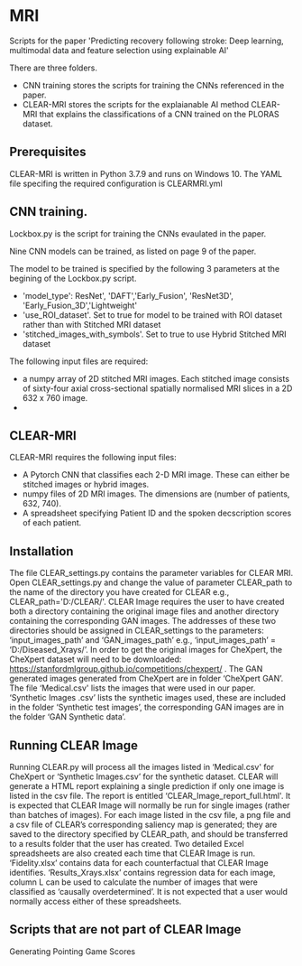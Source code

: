 # MRI
Scripts for the paper 'Predicting recovery following stroke: Deep learning, multimodal data and feature selection using explainable AI'

There are three folders. 

* CNN training stores the scripts for training the CNNs referenced in the paper.
* CLEAR-MRI stores the scripts for the explaianable AI method CLEAR-MRI that explains the classifications of a CNN trained on the PLORAS dataset. 


## Prerequisites 
CLEAR-MRI is written in Python 3.7.9 and runs on Windows 10. The YAML file specifing the required configuration is CLEARMRI.yml

## CNN training.

Lockbox.py is the script for training the CNNs evaulated in the paper.

Nine CNN models can be trained, as listed on page 9 of the paper.

The model to be trained is specified by the following 3 parameters at the begining of the Lockbox.py script.
* 'model_type': ResNet', 'DAFT','Early_Fusion', 'ResNet3D', 'Early_Fusion_3D','Lightweight'
* 'use_ROI_dataset'. Set to true for model to be trained with ROI dataset rather than with Stitched MRI dataset
* 'stitched_images_with_symbols'. Set to true to use Hybrid Stitched MRI dataset

The following input files are required:

*  a numpy array of 2D stitched MRI images.  Each stitched image consists of sixty-four axial cross-sectional spatially normalised MRI slices in a 2D 632 x 760 image.
* 

## CLEAR-MRI
CLEAR-MRI requires the following input files:
* A Pytorch CNN that classifies each 2-D MRI image. These can either be stitched images or hybrid images.
*  numpy files of 2D MRI images.  The dimensions are (number of patients, 632, 740).
*  A spreadsheet specifying Patient ID and the spoken decscription scores of each patient.


## Installation 
The file CLEAR_settings.py contains the parameter variables for CLEAR MRI. Open CLEAR_settings.py and change the value of parameter CLEAR_path to the name of the directory you have created for CLEAR e.g., CLEAR_path='D:/CLEAR/'. CLEAR Image requires the user to have created both a directory containing the original image files and another directory containing the corresponding GAN images. The addresses of these two directories should be assigned in CLEAR_settings to the parameters: ‘input_images_path’ and ‘GAN_images_path’ e.g., ‘input_images_path’ = ‘D:/Diseased_Xrays/’. In order to get the original images for CheXpert, the CheXpert dataset will need to be downloaded: https://stanfordmlgroup.github.io/competitions/chexpert/ . The GAN generated images generated from CheXpert are in folder ‘CheXpert GAN’. The file ‘Medical.csv' lists the images that were used in our paper. ‘Synthetic Images .csv’ lists the synthetic images used, these are included in the folder ‘Synthetic test images’, the corresponding GAN images are in the folder ‘GAN Synthetic data’. 

## Running CLEAR Image 
Running CLEAR.py will process all the images listed in ‘Medical.csv' for CheXpert or ‘Synthetic Images.csv’ for the synthetic dataset. CLEAR will generate a HTML report explaining a single prediction if only one image is listed in the csv file. The report is entitled ‘CLEAR_Image_report_full.html'. It is expected that CLEAR Image will normally be run for single images (rather than batches of images). For each image listed in the csv file, a png file and a csv file of CLEAR’s corresponding saliency map is generated; they are saved to the directory specified by CLEAR_path, and should be transferred to a results folder that the user has created. 
Two detailed Excel spreadsheets are also created each time that CLEAR Image is run. ‘Fidelity.xlsx’ contains data for each counterfactual that CLEAR Image identifies. ‘Results_Xrays.xlsx’ contains regression data for each image, column L can be used to calculate the number of images that were classified as ‘causally overdetermined’. It is not expected that a user would normally access either of these spreadsheets. 

## Scripts that are not part of CLEAR Image 
Generating Pointing Game Scores 
